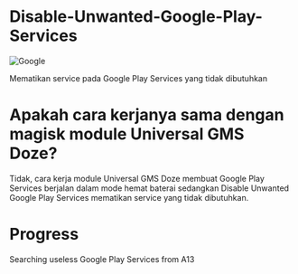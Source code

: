 # Disable-Unwanted-Google-Play-Services
![Google](https://img.shields.io/badge/google-4285F4?style=for-the-badge&logo=google&logoColor=white)

Mematikan service pada Google Play Services yang tidak dibutuhkan

# Apakah cara kerjanya sama dengan magisk module Universal GMS Doze?
Tidak, cara kerja module Universal GMS Doze membuat Google Play Services berjalan dalam mode hemat baterai sedangkan Disable Unwanted Google Play Services mematikan service yang tidak dibutuhkan.

# Progress
Searching useless Google Play Services from A13

